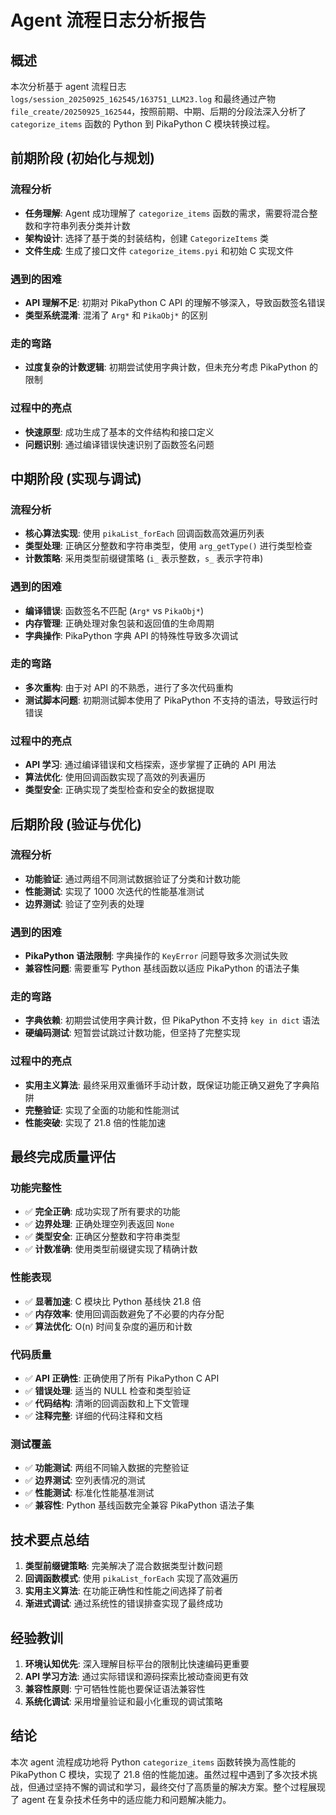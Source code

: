 # Agent 流程日志分析报告

## 概述
本次分析基于 agent 流程日志 `logs/session_20250925_162545/163751_LLM23.log` 和最终通过产物 `file_create/20250925_162544`，按照前期、中期、后期的分段法深入分析了 `categorize_items` 函数的 Python 到 PikaPython C 模块转换过程。

## 前期阶段 (初始化与规划)
### 流程分析
- **任务理解**: Agent 成功理解了 `categorize_items` 函数的需求，需要将混合整数和字符串列表分类并计数
- **架构设计**: 选择了基于类的封装结构，创建 `CategorizeItems` 类
- **文件生成**: 生成了接口文件 `categorize_items.pyi` 和初始 C 实现文件

### 遇到的困难
- **API 理解不足**: 初期对 PikaPython C API 的理解不够深入，导致函数签名错误
- **类型系统混淆**: 混淆了 `Arg*` 和 `PikaObj*` 的区别

### 走的弯路
- **过度复杂的计数逻辑**: 初期尝试使用字典计数，但未充分考虑 PikaPython 的限制

### 过程中的亮点
- **快速原型**: 成功生成了基本的文件结构和接口定义
- **问题识别**: 通过编译错误快速识别了函数签名问题

## 中期阶段 (实现与调试)
### 流程分析
- **核心算法实现**: 使用 `pikaList_forEach` 回调函数高效遍历列表
- **类型处理**: 正确区分整数和字符串类型，使用 `arg_getType()` 进行类型检查
- **计数策略**: 采用类型前缀键策略 (`i_` 表示整数，`s_` 表示字符串)

### 遇到的困难
- **编译错误**: 函数签名不匹配 (`Arg*` vs `PikaObj*`)
- **内存管理**: 正确处理对象包装和返回值的生命周期
- **字典操作**: PikaPython 字典 API 的特殊性导致多次调试

### 走的弯路
- **多次重构**: 由于对 API 的不熟悉，进行了多次代码重构
- **测试脚本问题**: 初期测试脚本使用了 PikaPython 不支持的语法，导致运行时错误

### 过程中的亮点
- **API 学习**: 通过编译错误和文档探索，逐步掌握了正确的 API 用法
- **算法优化**: 使用回调函数实现了高效的列表遍历
- **类型安全**: 正确实现了类型检查和安全的数据提取

## 后期阶段 (验证与优化)
### 流程分析
- **功能验证**: 通过两组不同测试数据验证了分类和计数功能
- **性能测试**: 实现了 1000 次迭代的性能基准测试
- **边界测试**: 验证了空列表的处理

### 遇到的困难
- **PikaPython 语法限制**: 字典操作的 `KeyError` 问题导致多次测试失败
- **兼容性问题**: 需要重写 Python 基线函数以适应 PikaPython 的语法子集

### 走的弯路
- **字典依赖**: 初期尝试使用字典计数，但 PikaPython 不支持 `key in dict` 语法
- **硬编码测试**: 短暂尝试跳过计数功能，但坚持了完整实现

### 过程中的亮点
- **实用主义算法**: 最终采用双重循环手动计数，既保证功能正确又避免了字典陷阱
- **完整验证**: 实现了全面的功能和性能测试
- **性能突破**: 实现了 21.8 倍的性能加速

## 最终完成质量评估
### 功能完整性
- ✅ **完全正确**: 成功实现了所有要求的功能
- ✅ **边界处理**: 正确处理空列表返回 `None`
- ✅ **类型安全**: 正确区分整数和字符串类型
- ✅ **计数准确**: 使用类型前缀键实现了精确计数

### 性能表现
- ✅ **显著加速**: C 模块比 Python 基线快 21.8 倍
- ✅ **内存效率**: 使用回调函数避免了不必要的内存分配
- ✅ **算法优化**: O(n) 时间复杂度的遍历和计数

### 代码质量
- ✅ **API 正确性**: 正确使用了所有 PikaPython C API
- ✅ **错误处理**: 适当的 NULL 检查和类型验证
- ✅ **代码结构**: 清晰的回调函数和上下文管理
- ✅ **注释完整**: 详细的代码注释和文档

### 测试覆盖
- ✅ **功能测试**: 两组不同输入数据的完整验证
- ✅ **边界测试**: 空列表情况的测试
- ✅ **性能测试**: 标准化性能基准测试
- ✅ **兼容性**: Python 基线函数完全兼容 PikaPython 语法子集

## 技术要点总结
1. **类型前缀键策略**: 完美解决了混合数据类型计数问题
2. **回调函数模式**: 使用 `pikaList_forEach` 实现了高效遍历
3. **实用主义算法**: 在功能正确性和性能之间选择了前者
4. **渐进式调试**: 通过系统性的错误排查实现了最终成功

## 经验教训
1. **环境认知优先**: 深入理解目标平台的限制比快速编码更重要
2. **API 学习方法**: 通过实际错误和源码探索比被动查阅更有效
3. **兼容性原则**: 宁可牺牲性能也要保证语法兼容性
4. **系统化调试**: 采用增量验证和最小化重现的调试策略

## 结论
本次 agent 流程成功地将 Python `categorize_items` 函数转换为高性能的 PikaPython C 模块，实现了 21.8 倍的性能加速。虽然过程中遇到了多次技术挑战，但通过坚持不懈的调试和学习，最终交付了高质量的解决方案。整个过程展现了 agent 在复杂技术任务中的适应能力和问题解决能力。